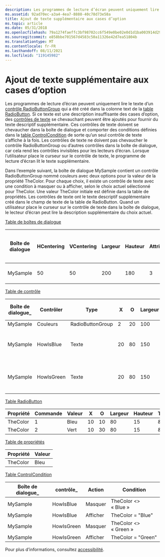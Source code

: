 ```yaml
---
description: Les programmes de lecture d’écran peuvent uniquement lire le texte d’un contrôle RadioButtonGroup qui a été créé dans la colonne text de la table RadioButton.
ms.assetid: 92ad70ec-a3a4-4ea7-8888-40c78d73e58a
title: Ajout de texte supplémentaire aux cases d’option
ms.topic: article
ms.date: 05/31/2018
ms.openlocfilehash: 79a1274faeffc3bf98702cc6f549e0be02e0d1d1ba003914d295e4fe004aa39a
ms.sourcegitcommit: e858bbe701567d4583c50a11326e42d7ea51804b
ms.translationtype: MT
ms.contentlocale: fr-FR
ms.lasthandoff: 08/11/2021
ms.locfileid: "119145982"
---
```

# <a name="adding-extra-text-to-radio-buttons"></a>Ajout de texte supplémentaire aux cases d’option

Les programmes de lecture d’écran peuvent uniquement lire le texte d’un [contrôle RadioButtonGroup](radiobuttongroup-control.md) qui a été créé dans la colonne text de la [table RadioButton](radiobutton-table.md). Si ce texte est une description insuffisante des cases d’option, des [contrôles de texte](text-control.md) se chevauchant peuvent être ajoutés pour fournir du texte descriptif supplémentaire. Ces contrôles de texte doivent se chevaucher dans la boîte de dialogue et comporter des conditions définies dans la [table ControlCondition](controlcondition-table.md) de sorte qu’un seul contrôle de texte s’affiche à la fois. Les contrôles de texte ne doivent pas chevaucher le contrôle RadioButtonGroup ou d’autres contrôles dans la boîte de dialogue, car cela rend les contrôles invisibles pour les lecteurs d’écran. Lorsque l’utilisateur place le curseur sur le contrôle de texte, le programme de lecture d’écran lit le texte supplémentaire.

Dans l’exemple suivant, la boîte de dialogue MySample contient un contrôle RadioButtonGroup nommé couleurs avec deux options pour la valeur de la propriété TheColor. Pour chaque choix, il existe un contrôle de texte avec une condition à masquer ou à afficher, selon le choix actuel sélectionné pour TheColor. Une valeur TheColor initiale est définie dans la table de propriétés. Les contrôles de texte ont le texte descriptif supplémentaire créé dans le champ de texte de la table de RadioButton. Quand un utilisateur place le curseur sur le contrôle de texte dans la boîte de dialogue, le lecteur d’écran peut lire la description supplémentaire du choix actuel.

[Table de boîtes de dialogue](dialog-table.md)



| Boîte de dialogue   | HCentering | VCentering | Largeur | Hauteur | Attributs | Titre                    | \_Premier contrôle | \_Valeur par défaut du contrôle | Annuler le contrôle \_ |
|----------|------------|------------|-------|--------|------------|--------------------------|----------------|------------------|-----------------|
| MySample | 50         | 50         | 200   | 180    | 3          | Cases d’option accessibles | Couleurs         | Suivant             |                 |



 

[Table de contrôle](control-table.md)



| Boîte de dialogue\_ | Contrôler    | Type             | X   | O   | Largeur | Hauteur | Attributs | Propriété | Texte                               | Contrôle \_ suivant | Aide |
|----------|------------|------------------|-----|-----|-------|--------|------------|----------|------------------------------------|---------------|------|
| MySample | Couleurs     | RadioButtonGroup | 2   | 20  | 100   | 50     | 3          | TheColor |                                    | Suivant          |      |
| MySample | HowIsBlue  | Texte             | 20  | 80  | 150   | 15     | 2          |          | C’est comme le ciel à un jour clair. |               |      |
| MySample | HowIsGreen | Texte             | 20  | 80  | 150   | 15     | 2          |          | C’est comme herbe dans le ressort.    |               |      |



 

[Table RadioButton](radiobutton-table.md)



| Propriété | Commande | Valeur | X   | O   | Largeur | Hauteur | Texte   | Aide |
|----------|-------|-------|-----|-----|-------|--------|--------|------|
| TheColor | 1     | Bleu  | 10  | 10  | 80    | 15     | &bleu  |      |
| TheColor | 2     | Vert | 10  | 30  | 80    | 15     | &vert |      |



 

[Table de propriétés](property-table.md)



| Propriété | Valeur |
|----------|-------|
| TheColor | Bleu  |



 

[Table ControlCondition](controlcondition-table.md)



| Boîte de dialogue\_ | contrôle\_  | Action | Condition                 |
|----------|------------|--------|---------------------------|
| MySample | HowIsBlue  | Masquer   | TheColor <>  « Blue »  |
| MySample | HowIsBlue  | Afficher   | TheColor = "Blue"         |
| MySample | HowIsGreen | Masquer   | TheColor <>  « Green » |
| MySample | HowIsGreen | Afficher   | TheColor = "Green"        |



 

Pour plus d’informations, consultez [accessibilité](accessibility.md).

 

 



